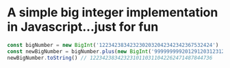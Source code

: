 # A simple big integer implementation in Javascript...just for fun

```js
const bigNumber = new BigInt('1223423834232302032042342342367532424')
const newBigNumber = bigNumber.plus(new BigInt('99999999920129120312312'))
newBigNumber.toString() // 1223423834232310110311042262471487844736
```
